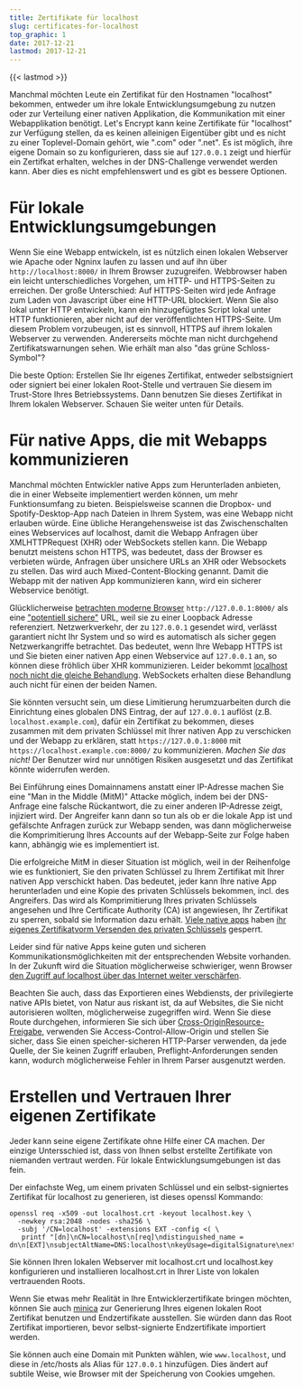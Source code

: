 ```yaml
---
title: Zertifikate für localhost
slug: certificates-for-localhost
top_graphic: 1
date: 2017-12-21
lastmod: 2017-12-21
---
```


{{< lastmod >}}

Manchmal möchten Leute ein Zertifikat für den Hostnamen "localhost" bekommen, entweder um ihre lokale Entwicklungsumgebung zu nutzen oder zur Verteilung einer nativen Applikation, die Kommunikation mit einer Webapplikation benötigt. Let's Encrypt kann keine Zertifikate für "localhost" zur Verfügung stellen, da es keinen alleinigen Eigentüber gibt und es nicht zu einer Toplevel-Domain gehört, wie ".com" oder ".net". Es ist möglich, ihre eigene Domain so zu konfigurieren, dass sie auf `127.0.0.1` zeigt und hierfür ein Zertifkat erhalten, welches in der DNS-Challenge verwendet werden kann. Aber dies es nicht empfehlenswert und es gibt es bessere Optionen.

# Für lokale Entwicklungsumgebungen

Wenn Sie eine Webapp entwickeln, ist es nützlich einen lokalen Webserver wie Apache oder Ngninx laufen zu lassen und auf ihn über `http://localhost:8000/` in Ihrem Browser zuzugreifen. Webbrowser haben ein leicht unterschiedliches Vorgehen, um HTTP- und HTTPS-Seiten zu erreichen. Der große Unterschied: Auf HTTPS-Seiten wird jede Anfrage zum Laden von Javascript über eine HTTP-URL blockiert. Wenn Sie also lokal unter HTTP entwickeln, kann ein hinzugefügtes Script lokal unter HTTP funktionieren, aber nicht auf der veröffentlichten HTTPS-Seite. Um diesem Problem vorzubeugen, ist es sinnvoll, HTTPS auf ihrem lokalen Webserver zu verwenden. Andererseits möchte man nicht durchgehend Zertifikatswarnungen sehen. Wie erhält man also "das grüne Schloss-Symbol"?

Die beste Option: Erstellen Sie Ihr eigenes Zertifikat, entweder selbstsigniert oder signiert bei einer lokalen Root-Stelle und vertrauen Sie diesem im Trust-Store Ihres Betriebssystems. Dann benutzen Sie dieses Zertifikat in Ihrem lokalen Webserver. Schauen Sie weiter unten für Details.

# Für native Apps, die mit Webapps kommunizieren

Manchmal möchten Entwickler native Apps zum Herunterladen anbieten, die in einer Webseite implementiert werden können, um mehr Funktionsumfang zu bieten. Beispielsweise scannen die Dropbox- und Spotify-Desktop-App nach Dateien in Ihrem System, was eine Webapp nicht erlauben würde. Eine übliche Herangehensweise ist das Zwischenschalten eines Webservices auf localhost, damit die Webapp Anfragen über XMLHTTPRequest (XHR) oder WebSockets stellen kann. Die Webapp benutzt meistens schon HTTPS, was bedeutet, dass der Browser es verbieten würde, Anfragen über unsichere URLs an XHR oder Websockets zu stellen. Das wird auch Mixed-Content-Blocking genannt. Damit die Webapp mit der nativen App kommunizieren kann, wird ein sicherer Webservice benötigt.

Glücklicherweise [betrachten moderne Browser](https://bugs.chromium.org/p/chromium/issues/detail?id=607878) `http://127.0.0.1:8000/` als eine ["potentiell sichere"](https://www.w3.org/TR/secure-contexts/#is-origin-trustworthy) URL, weil sie zu einer Loopback Adresse referenziert. Netzwerkverkehr, der zu `127.0.0.1` gesendet wird, verlässt garantiert nicht Ihr System und so wird es automatisch als sicher gegen Netzwerkangriffe betrachtet. Das bedeutet, wenn Ihre Webapp HTTPS ist und Sie bieten einer nativen App einen Webservice auf `127.0.0.1` an, so können diese fröhlich über XHR kommunizieren. Leider bekommt [localhost noch nicht die gleiche Behandlung](https://tools.ietf.org/html/draft-ietf-dnsop-let-localhost-be-localhost-02). WebSockets erhalten diese Behandlung auch nicht für einen der beiden Namen.

Sie könnten versucht sein, um diese Limitierung herumzuarbeiten durch die Einrichtung eines globalen DNS Eintrag, der auf `127.0.0.1` auflöst (z.B. `localhost.example.com`), dafür ein Zertifikat zu bekommen, dieses zusammen mit dem privaten Schlüssel mit Ihrer nativen App zu verschicken und der Webapp zu erklären, statt `https://127.0.0.1:8000` mit `https://localhost.example.com:8000/` zu kommunizieren. *Machen Sie das nicht!* Der Benutzer wird nur unnötigen Risiken ausgesetzt und das Zertifikat könnte widerrufen werden.

Bei Einführung eines Domainnamens anstatt einer IP-Adresse machen Sie eine "Man in the Middle (MitM)" Attacke möglich, indem bei der DNS-Anfrage eine falsche Rückantwort, die zu einer anderen IP-Adresse zeigt, injiziert wird. Der Angreifer kann dann so tun als ob er die lokale App ist und gefälschte Anfragen zurück zur Webapp senden, was dann möglicherweise die Komprimitierung Ihres Accounts auf der Webapp-Seite zur Folge haben kann, abhängig wie es implementiert ist.

Die erfolgreiche MitM in dieser Situation ist möglich, weil in der Reihenfolge wie es funktioniert, Sie den privaten Schlüssel zu Ihrem Zertifikat mit Ihrer nativen App verschickt haben. Das bedeutet, jeder kann Ihre native App herunterladen und eine Kopie des privaten Schlüssels bekommen, incl. des Angreifers. Das wird als Komprimitierung Ihres privaten Schlüssels angesehen und Ihre Certificate Authority (CA) ist angewiesen, Ihr Zertifikat zu sperren, sobald sie Information dazu erhält. [Viele native apps](https://groups.google.com/d/msg/mozilla.dev.security.policy/eV89JXcsBC0/wsj5zpbbAQAJ) haben [ihr eigenes Zertifikat](https://groups.google.com/d/msg/mozilla.dev.security.policy/T6emeoE-lCU/-k-A2dEdAQAJ)[vorm Versenden des privaten Schlüssels](https://groups.google.com/d/msg/mozilla.dev.security.policy/pk039T_wPrI/tGnFDFTnCQAJ) gesperrt.

Leider sind für native Apps keine guten und sicheren Kommunikationsmöglichkeiten mit der entsprechenden Website vorhanden. In der Zukunft wird die Situation möglicherweise schwieriger, wenn Browser [den Zugriff auf localhost über das Internet weiter verschärfen](https://bugs.chromium.org/p/chromium/issues/detail?id=378566).

Beachten Sie auch, dass das Exportieren eines Webdiensts, der privilegierte native APIs bietet, von Natur aus riskant ist, da auf Websites, die Sie nicht autorisieren wollten, möglicherweise zugegriffen wird. Wenn Sie diese Route durchgehen, informieren Sie sich über [Cross-OriginResource-Freigabe](https://developer.mozilla.org/en-US/docs/Web/HTTP/CORS), verwenden Sie Access-Control-Allow-Origin und stellen Sie sicher, dass Sie einen speicher-sicheren HTTP-Parser verwenden, da jede Quelle, der Sie keinen Zugriff erlauben, Preflight-Anforderungen senden kann, wodurch möglicherweise Fehler in Ihrem Parser ausgenutzt werden.

# Erstellen und Vertrauen Ihrer eigenen Zertifikate

Jeder kann seine eigene Zertifikate ohne Hilfe einer CA machen. Der einzige Untersschied ist, dass von Ihnen selbst erstellte Zertifikate von niemanden vertraut werden. Für lokale Entwicklungsumgebungen ist das fein.

Der einfachste Weg, um einem privaten Schlüssel und ein selbst-signiertes Zertifikat für localhost zu generieren, ist dieses openssl Kommando:

    openssl req -x509 -out localhost.crt -keyout localhost.key \
      -newkey rsa:2048 -nodes -sha256 \
      -subj '/CN=localhost' -extensions EXT -config <( \
       printf "[dn]\nCN=localhost\n[req]\ndistinguished_name = dn\n[EXT]\nsubjectAltName=DNS:localhost\nkeyUsage=digitalSignature\nextendedKeyUsage=serverAuth")

Sie können Ihren lokalen Webserver mit localhost.crt und localhost.key konfigurieren und installieren localhost.crt in Ihrer Liste von lokalen vertrauenden Roots.

Wenn Sie etwas mehr Realität in Ihre Entwicklerzertifikate bringen möchten, können Sie auch [minica](https://github.com/jsha/minica) zur Generierung Ihres eigenen lokalen Root Zertifikat benutzen und Endzertifikate ausstellen. Sie würden dann das Root Zertifikat importieren, bevor selbst-signierte Endzertifikate importiert werden.

Sie können auch eine Domain mit Punkten wählen, wie `www.localhost`, und diese in /etc/hosts als Alias für `127.0.0.1` hinzufügen. Dies ändert auf subtile Weise, wie Browser mit der Speicherung von Cookies umgehen.
